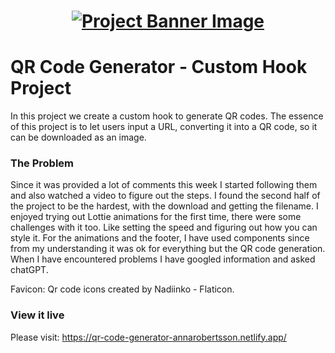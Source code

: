 <h1 align="center">
  <a href="">
    <img src="/src/assets/custom-hooks.svg" alt="Project Banner Image">
  </a>
</h1>

# QR Code Generator - Custom Hook Project

In this project we create a custom hook to generate QR codes. The essence of this project is to let users input a URL, converting it into a QR code, so it can be downloaded as an image.

### The Problem

Since it was provided a lot of comments this week I started following them and also watched a video to figure out the steps. I found the second half of the project to be the hardest, with the download and getting the filename. I enjoyed trying out Lottie animations for the first time, there were some challenges with it too. Like setting the speed and figuring out how you can style it. For the animations and the footer, I have used components since from my understanding it was ok for everything but the QR code generation. When I have encountered problems I have googled information and asked chatGPT.

Favicon: Qr code icons created by Nadiinko - Flaticon.

### View it live

Please visit: https://qr-code-generator-annarobertsson.netlify.app/
